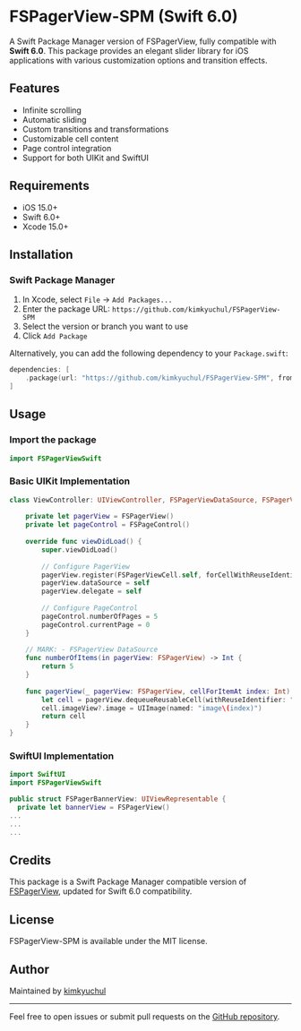 # FSPagerView-SPM (Swift 6.0)

A Swift Package Manager version of FSPagerView, fully compatible with **Swift 6.0**. This package provides an elegant slider library for iOS applications with various customization options and transition effects.

## Features
- Infinite scrolling
- Automatic sliding
- Custom transitions and transformations
- Customizable cell content
- Page control integration
- Support for both UIKit and SwiftUI

## Requirements
- iOS 15.0+
- Swift 6.0+
- Xcode 15.0+

## Installation

### Swift Package Manager

1. In Xcode, select `File` → `Add Packages...`
2. Enter the package URL: `https://github.com/kimkyuchul/FSPagerView-SPM`
3. Select the version or branch you want to use
4. Click `Add Package`

Alternatively, you can add the following dependency to your `Package.swift`:

```swift
dependencies: [
    .package(url: "https://github.com/kimkyuchul/FSPagerView-SPM", from: "1.3.0")
]
```

## Usage

### Import the package
```swift
import FSPagerViewSwift
```

### Basic UIKit Implementation
```swift
class ViewController: UIViewController, FSPagerViewDataSource, FSPagerViewDelegate {
    
    private let pagerView = FSPagerView()
    private let pageControl = FSPageControl()
    
    override func viewDidLoad() {
        super.viewDidLoad()
        
        // Configure PagerView
        pagerView.register(FSPagerViewCell.self, forCellWithReuseIdentifier: "cell")
        pagerView.dataSource = self
        pagerView.delegate = self
        
        // Configure PageControl
        pageControl.numberOfPages = 5
        pageControl.currentPage = 0
    }
    
    // MARK: - FSPagerView DataSource
    func numberOfItems(in pagerView: FSPagerView) -> Int {
        return 5
    }
    
    func pagerView(_ pagerView: FSPagerView, cellForItemAt index: Int) -> FSPagerViewCell {
        let cell = pagerView.dequeueReusableCell(withReuseIdentifier: "cell", at: index)
        cell.imageView?.image = UIImage(named: "image\(index)")
        return cell
    }
}
```

### SwiftUI Implementation
```swift
import SwiftUI
import FSPagerViewSwift

public struct FSPagerBannerView: UIViewRepresentable {
  private let bannerView = FSPagerView()
...
...
...
```

## Credits
This package is a Swift Package Manager compatible version of [FSPagerView](https://github.com/WenchaoD/FSPagerView), updated for Swift 6.0 compatibility.

## License
FSPagerView-SPM is available under the MIT license.

## Author
Maintained by [kimkyuchul](https://github.com/kimkyuchul)

---

Feel free to open issues or submit pull requests on the [GitHub repository](https://github.com/kimkyuchul/FSPagerView-SPM).
